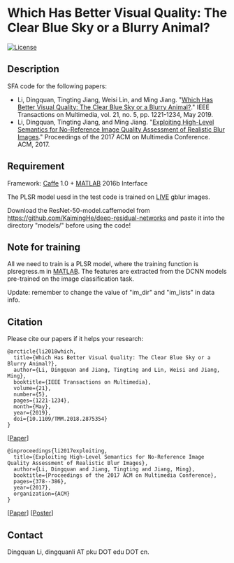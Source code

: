 # Which Has Better Visual Quality: The Clear Blue Sky or a Blurry Animal?
[![License](https://img.shields.io/github/license/mashape/apistatus.svg?maxAge=2592000)](License)

## Description
SFA code for the following papers:

- Li, Dingquan, Tingting Jiang, Weisi Lin, and Ming Jiang. "[Which Has Better Visual Quality: The Clear Blue Sky or a Blurry Animal?](https://ieeexplore.ieee.org/document/8489929)." IEEE Transactions on Multimedia, vol. 21, no. 5, pp. 1221-1234, May 2019.
- Li, Dingquan, Tingting Jiang, and Ming Jiang. "[Exploiting High-Level Semantics for No-Reference Image Quality Assessment of Realistic Blur Images](https://dl.acm.org/citation.cfm?id=3123266.3123322)." Proceedings of the 2017 ACM on Multimedia Conference. ACM, 2017.

## Requirement
Framework: [Caffe](https://github.com/BVLC/caffe/) 1.0 + [MATLAB](https://www.mathworks.com/products/matlab.html) 2016b Interface

The PLSR model uesd in the test code is trained on [LIVE](http://live.ece.utexas.edu/research/Quality/subjective.htm) gblur images. 

Download the ResNet-50-model.caffemodel from https://github.com/KaimingHe/deep-residual-networks and paste it into the directory "models/" before using the code!

## Note for training
All we need to train is a PLSR model, where the training function is plsregress.m in [MATLAB](https://www.mathworks.com/products/matlab.html). The features are extracted from the DCNN models pre-trained on the image classification task.

Update: remember to change the value of "im_dir" and "im_lists" in data info.

## Citation

Please cite our papers if it helps your research:

<pre><code>@arcticle{li2018which,
  title={Which Has Better Visual Quality: The Clear Blue Sky or a Blurry Animal?},
  author={Li, Dingquan and Jiang, Tingting and Lin, Weisi and Jiang, Ming},
  booktitle={IEEE Transactions on Multimedia},
  volume={21}, 
  number={5}, 
  pages={1221-1234},  
  month={May},
  year={2019}, 
  doi={10.1109/TMM.2018.2875354}
}</code></pre>

[[Paper](https://ieeexplore.ieee.org/document/8489929)] 

<pre><code>@inproceedings{li2017exploiting,
  title={Exploiting High-Level Semantics for No-Reference Image Quality Assessment of Realistic Blur Images},
  author={Li, Dingquan and Jiang, Tingting and Jiang, Ming},
  booktitle={Proceedings of the 2017 ACM on Multimedia Conference},
  pages={378--386},
  year={2017},
  organization={ACM}
}</code></pre>

[[Paper](https://www.researchgate.net/profile/Dingquan_Li3/publication/320541334_Exploiting_High-Level_Semantics_for_No-Reference_Image_Quality_Assessment_of_Realistic_Blur_Images/links/5a0c14cba6fdccc69edaa035/Exploiting-High-Level-Semantics-for-No-Reference-Image-Quality-Assessment-of-Realistic-Blur-Images.pdf)] 
[[Poster](./acmmm17_poster-updated.pdf)]

## Contact
Dingquan Li, dingquanli AT pku DOT edu DOT cn.
